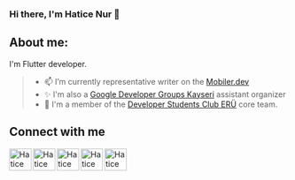 ### Hi there, I'm Hatice Nur 👋

                                                           
## About me:
I'm Flutter developer.

> - 📫 I’m currently representative writer on the [Mobiler.dev](https://www.mobiler.dev/) 
> - ✨ I'm also a [Google Developer Groups Kayseri](https://gdg.community.dev/gdg-kayseri/) assistant organizer 
> - 💫 I'm a member of the [Developer Students Club ERÜ](https://gdsc.community.dev/erciyes-university/) core team.


                                         
                                                           
## Connect with me


<a href="https://www.linkedin.com/in/hatice-nur-co%C5%9Fkun-6b59411ab/"><img align="left" src="https://raw.githubusercontent.com/yushi1007/yushi1007/main/images/linkedin.svg" alt="Hatice Nur Coşkun | LinkedIn" width="40px"/></a>
<a href="https://www.instagram.com/haticenur.coskunn/"><img align="left" src="https://raw.githubusercontent.com/yushi1007/yushi1007/main/images/instagram.svg" alt="Hatice Nur Coşkun | Instagram" width="40px"/></a>
<a href="https://medium.com/@haticenurcoskun00"><img align="left" src="https://user-images.githubusercontent.com/70744158/155838703-b34f8b4b-9a10-4c88-ad51-60d9eb671b22.png" alt="Hatice Nur Coşkun | Medium" width="40px"/></a>
<a href="https://twitter.com/HaticenurCskun"><img align="left" src="https://user-images.githubusercontent.com/70744158/155837911-430a73ea-687b-4edb-9130-867d543241d6.png" alt="Hatice Nur Coşkun | Medium" width="40px"/></a>
<a href="https://www.mobiler.dev/profile/haticenurcoskun00/blog-posts"><img align="left" src="https://pbs.twimg.com/profile_images/1233768779945062400/OCZ3smfR_400x400.jpg" alt="Hatice Nur Coşkun | Medium" width="40px"/></a>
